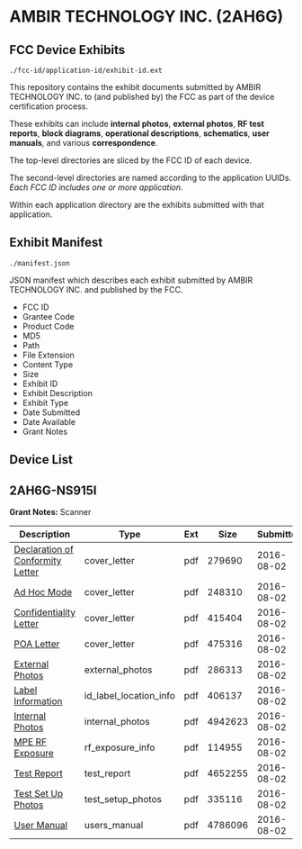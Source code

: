# AMBIR TECHNOLOGY INC. (2AH6G)
## FCC Device Exhibits

```
./fcc-id/application-id/exhibit-id.ext
```

This repository contains the exhibit documents submitted by AMBIR TECHNOLOGY INC. to (and published by) the FCC as part of the device certification process.

These exhibits can include **internal photos**, **external photos**, **RF test reports**, **block diagrams**, **operational descriptions**, **schematics**, **user manuals**, and various **correspondence**.

The top-level directories are sliced by the FCC ID of each device.

The second-level directories are named according to the application UUIDs. *Each FCC ID includes one or more application.*

Within each application directory are the exhibits submitted with that application. 

## Exhibit Manifest

```
./manifest.json
```

JSON manifest which describes each exhibit submitted by AMBIR TECHNOLOGY INC. and published by the FCC.

- FCC ID
- Grantee Code
- Product Code
- MD5
- Path
- File Extension
- Content Type
- Size
- Exhibit ID
- Exhibit Description
- Exhibit Type
- Date Submitted
- Date Available
- Grant Notes

## Device List
## 2AH6G-NS915I
**Grant Notes:** Scanner

| Description | Type | Ext | Size | Submitted | Available |
| ----------- | ---- | --- | ---- | --------- | --------- |
| [Declaration of Conformity Letter](2AH6G-NS915I/f1705888755cdd15509bdba71091986a/3084341.pdf) | cover_letter | pdf | 279690 | 2016-08-02 | 2016-08-03 |
| [Ad Hoc Mode](2AH6G-NS915I/f1705888755cdd15509bdba71091986a/3084342.pdf) | cover_letter | pdf | 248310 | 2016-08-02 | 2016-08-03 |
| [Confidentiality Letter](2AH6G-NS915I/f1705888755cdd15509bdba71091986a/3084343.pdf) | cover_letter | pdf | 415404 | 2016-08-02 | 2016-08-03 |
| [POA Letter](2AH6G-NS915I/f1705888755cdd15509bdba71091986a/3084348.pdf) | cover_letter | pdf | 475316 | 2016-08-02 | 2016-08-03 |
| [External Photos](2AH6G-NS915I/f1705888755cdd15509bdba71091986a/3084344.pdf) | external_photos | pdf | 286313 | 2016-08-02 | 2016-08-03 |
| [Label Information](2AH6G-NS915I/f1705888755cdd15509bdba71091986a/3084346.pdf) | id_label_location_info | pdf | 406137 | 2016-08-02 | 2016-08-03 |
| [Internal Photos](2AH6G-NS915I/f1705888755cdd15509bdba71091986a/3084345.pdf) | internal_photos | pdf | 4942623 | 2016-08-02 | 2016-08-03 |
| [MPE RF Exposure](2AH6G-NS915I/f1705888755cdd15509bdba71091986a/3084347.pdf) | rf_exposure_info | pdf | 114955 | 2016-08-02 | 2016-08-03 |
| [Test Report](2AH6G-NS915I/f1705888755cdd15509bdba71091986a/3084349.pdf) | test_report | pdf | 4652255 | 2016-08-02 | 2016-08-03 |
| [Test Set Up Photos](2AH6G-NS915I/f1705888755cdd15509bdba71091986a/3084350.pdf) | test_setup_photos | pdf | 335116 | 2016-08-02 | 2016-08-03 |
| [User Manual](2AH6G-NS915I/f1705888755cdd15509bdba71091986a/3083286.pdf) | users_manual | pdf | 4786096 | 2016-08-02 | 2016-08-03 |
